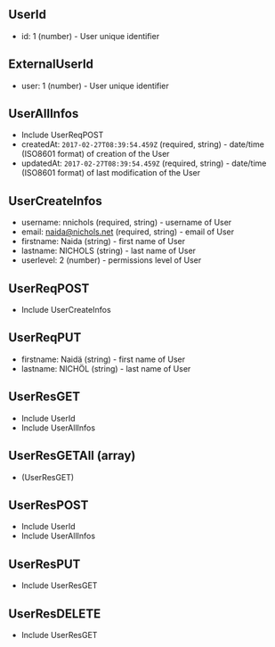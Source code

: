 ## UserId
+ id: 1 (number) - User unique identifier


## ExternalUserId
+ user: 1 (number) - User unique identifier


## UserAllInfos
+ Include UserReqPOST
+ createdAt: `2017-02-27T08:39:54.459Z` (required, string) - date/time (ISO8601 format) of creation of the User
+ updatedAt: `2017-02-27T08:39:54.459Z` (required, string) - date/time (ISO8601 format) of last modification of the User


## UserCreateInfos
+ username: nnichols (required, string) - username of User
+ email: naida@nichols.net (required, string) - email of User
+ firstname: Naida (string) - first name of User
+ lastname: NICHOLS (string) - last name of User
+ userlevel: 2 (number) - permissions level of User


## UserReqPOST
+ Include UserCreateInfos


## UserReqPUT
+ firstname: Naidä (string) - first name of User
+ lastname: NICHÖL (string) - last name of User


## UserResGET
+ Include UserId
+ Include UserAllInfos


## UserResGETAll (array)
+ (UserResGET)


## UserResPOST
+ Include UserId
+ Include UserAllInfos


## UserResPUT
+ Include UserResGET


## UserResDELETE
+ Include UserResGET
